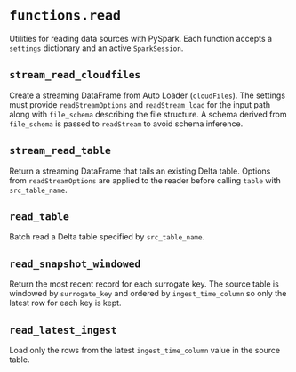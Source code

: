 # `functions.read`

Utilities for reading data sources with PySpark.  Each function accepts a
``settings`` dictionary and an active ``SparkSession``.

## `stream_read_cloudfiles`

Create a streaming DataFrame from Auto Loader (``cloudFiles``).
The settings must provide ``readStreamOptions`` and ``readStream_load`` for
the input path along with ``file_schema`` describing the file structure.
A schema derived from ``file_schema`` is passed to ``readStream`` to avoid
schema inference.

## `stream_read_table`

Return a streaming DataFrame that tails an existing Delta table.  Options from
``readStreamOptions`` are applied to the reader before calling ``table`` with
``src_table_name``.

## `read_table`

Batch read a Delta table specified by ``src_table_name``.

## `read_snapshot_windowed`

Return the most recent record for each surrogate key.  The source table is
windowed by ``surrogate_key`` and ordered by ``ingest_time_column`` so only the
latest row for each key is kept.

## `read_latest_ingest`

Load only the rows from the latest ``ingest_time_column`` value in the source
table.
